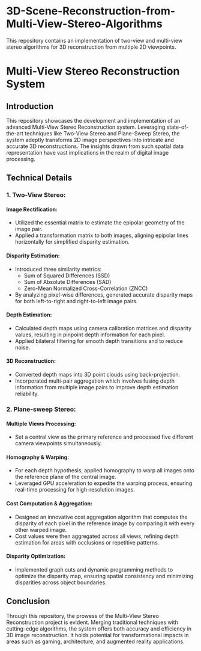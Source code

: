 # 3D-Scene-Reconstruction-from-Multi-View-Stereo-Algorithms
This repository contains an implementation of two-view and multi-view stereo algorithms for 3D reconstruction from multiple 2D viewpoints. 


# Multi-View Stereo Reconstruction System

## Introduction

This repository showcases the development and implementation of an advanced Multi-View Stereo Reconstruction system. Leveraging state-of-the-art techniques like Two-View Stereo and Plane-Sweep Stereo, the system adeptly transforms 2D image perspectives into intricate and accurate 3D reconstructions. The insights drawn from such spatial data representation have vast implications in the realm of digital image processing.

## Technical Details

### 1. Two-View Stereo:

#### Image Rectification:
- Utilized the essential matrix to estimate the epipolar geometry of the image pair.
- Applied a transformation matrix to both images, aligning epipolar lines horizontally for simplified disparity estimation.

#### Disparity Estimation:
- Introduced three similarity metrics:
  - Sum of Squared Differences (SSD)
  - Sum of Absolute Differences (SAD)
  - Zero-Mean Normalized Cross-Correlation (ZNCC)
- By analyzing pixel-wise differences, generated accurate disparity maps for both left-to-right and right-to-left image pairs.

#### Depth Estimation:
- Calculated depth maps using camera calibration matrices and disparity values, resulting in pinpoint depth information for each pixel.
- Applied bilateral filtering for smooth depth transitions and to reduce noise.

#### 3D Reconstruction:
- Converted depth maps into 3D point clouds using back-projection.
- Incorporated multi-pair aggregation which involves fusing depth information from multiple image pairs to improve depth estimation reliability.

### 2. Plane-sweep Stereo:

#### Multiple Views Processing:
- Set a central view as the primary reference and processed five different camera viewpoints simultaneously.

#### Homography & Warping:
- For each depth hypothesis, applied homography to warp all images onto the reference plane of the central image.
- Leveraged GPU acceleration to expedite the warping process, ensuring real-time processing for high-resolution images.

#### Cost Computation & Aggregation:
- Designed an innovative cost aggregation algorithm that computes the disparity of each pixel in the reference image by comparing it with every other warped image.
- Cost values were then aggregated across all views, refining depth estimation for areas with occlusions or repetitive patterns.

#### Disparity Optimization:
- Implemented graph cuts and dynamic programming methods to optimize the disparity map, ensuring spatial consistency and minimizing disparities across object boundaries.

## Conclusion

Through this repository, the prowess of the Multi-View Stereo Reconstruction project is evident. Merging traditional techniques with cutting-edge algorithms, the system offers both accuracy and efficiency in 3D image reconstruction. It holds potential for transformational impacts in areas such as gaming, architecture, and augmented reality applications.
